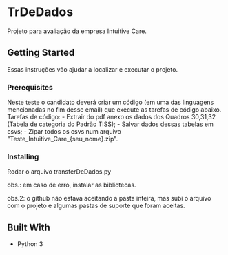 # TrDeDados

Projeto para avaliação da empresa Intuitive Care.

## Getting Started

Essas instruções vão ajudar a localizar e executar o projeto.

### Prerequisites

Neste teste o candidato deverá criar um código (em uma das linguagens mencionadas no fim desse email) que execute as tarefas de código abaixo.
Tarefas de código:
    - Extrair do pdf anexo os dados dos Quadros 30,31,32 (Tabela de categoria do Padrão TISS);
    - Salvar dados dessas tabelas em csvs;
    - Zipar todos os csvs num arquivo "Teste_Intuitive_Care_{seu_nome}.zip".


### Installing

Rodar o arquivo transferDeDados.py

obs.: em caso de erro, instalar as bibliotecas.

obs.2: o github não estava aceitando a pasta inteira, mas subi o arquivo com o projeto e algumas pastas de suporte que foram aceitas.

## Built With

* Python 3
